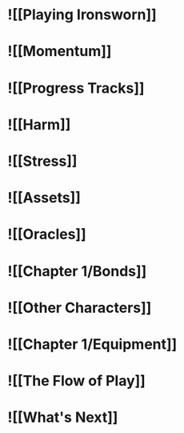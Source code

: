 # ![[Playing Ironsworn]]
# ![[Momentum]]
# ![[Progress Tracks]]
# ![[Harm]]
# ![[Stress]]
# ![[Assets]]
# ![[Oracles]]
# ![[Chapter 1/Bonds]]
# ![[Other Characters]]
# ![[Chapter 1/Equipment]]
# ![[The Flow of Play]]
# ![[What's Next]]